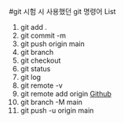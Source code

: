 #git 시험 시 사용했던 git 명령어 List
  1. git add .
  2. git commit -m
  3. git push origin main
  4. git branch
  5. git checkout
  6. git status
  7. git log
  8. git remote -v
  9. git remote add origin [Github](https://github.com/hxyxneee/wecode.git)
  10. git branch -M main
  11. git push -u origin main



